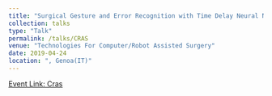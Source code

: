 ```yaml
---
title: "Surgical Gesture and Error Recognition with Time Delay Neural Network on Kinematic Data"
collection: talks
type: "Talk"
permalink: /talks/CRAS
venue: "Technologies For Computer/Robot Assisted Surgery"
date: 2019-04-24
location: ", Genoa(IT)"
---
```


[Event Link: Cras](https://cras-eu.org/)
